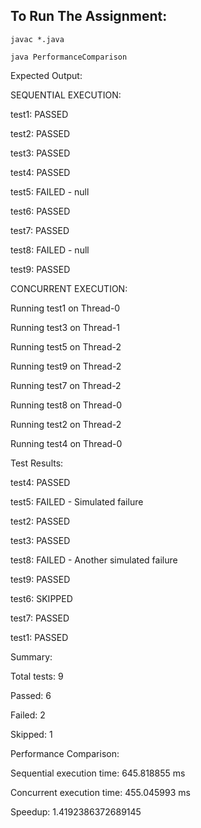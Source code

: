 ## To Run The Assignment:
```
javac *.java 
```
```
java PerformanceComparison
```

Expected Output:

SEQUENTIAL EXECUTION:

test1: PASSED

test2: PASSED

test3: PASSED

test4: PASSED

test5: FAILED - null

test6: PASSED

test7: PASSED

test8: FAILED - null

test9: PASSED


CONCURRENT EXECUTION:

Running test1 on Thread-0

Running test3 on Thread-1

Running test5 on Thread-2

Running test9 on Thread-2

Running test7 on Thread-2

Running test8 on Thread-0

Running test2 on Thread-2

Running test4 on Thread-0


Test Results:

test4: PASSED

test5: FAILED - Simulated failure

test2: PASSED

test3: PASSED

test8: FAILED - Another simulated failure

test9: PASSED

test6: SKIPPED

test7: PASSED

test1: PASSED


Summary:

Total tests: 9

Passed: 6

Failed: 2

Skipped: 1


Performance Comparison:

Sequential execution time: 645.818855 ms

Concurrent execution time: 455.045993 ms

Speedup: 1.4192386372689145
